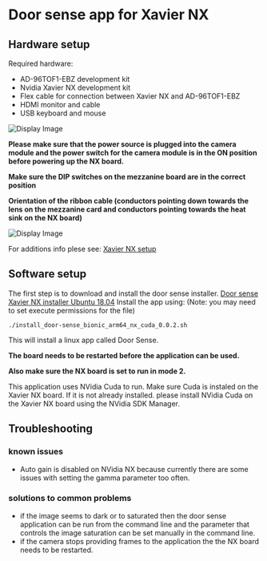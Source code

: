 # Door sense app for Xavier NX

## Hardware setup
Required hardware:
 - AD-96TOF1-EBZ development kit
 - Nvidia Xavier NX development kit
 - Flex cable for connection between Xavier NX and AD-96TOF1-EBZ
 - HDMI monitor and cable
 - USB keyboard and mouse
 
 ![Display Image](https://github.com/robotics-ai/tof_process_public/blob/main/door_sense/Doc/Images/xavier-nx-ad96tof1.jpg)

**Please make sure that the power source is plugged into the camera module and the power switch for the camera module is in the ON position before powering up the NX board.**

**Make sure the DIP switches on the mezzanine board are in the correct position**

**Orientation of the ribbon cable (conductors pointing down towards the lens on the mezzanine card and conductors pointing towards the heat sink on the NX board)**

 ![Display Image](https://github.com/robotics-ai/tof_process_public/blob/main/box_measure/Doc/Images/switches.jpeg)

For additions info plese see: 
[Xavier NX setup](https://wiki.analog.com/resources/eval/user-guides/ad-96tof1-ebz/ug_xavier_nx)

## Software setup

The first step is to download and install the door sense installer. [Door sense Xavier NX installer Ubuntu 18.04](https://github.com/robotics-ai/tof_process_public/blob/main/door_sense/Xavier-NX/install_door-sense_bionic_arm64_nx_cuda_0.0.2.sh)
Install the app using: (Note: you may need to set execute permissions for the file)
```
./install_door-sense_bionic_arm64_nx_cuda_0.0.2.sh
```
This will install a linux app called Door Sense.

**The board needs to be restarted before the application can be used.**

**Also make sure the NX board is set to run in mode 2.**

This application uses NVidia Cuda to run. Make sure Cuda is instaled on the Xavier NX board. If it is not already installed. please install NVidia Cuda on the Xavier NX board using the NVidia SDK Manager.
 
## Troubleshooting
### known issues
   - Auto gain is disabled on NVidia NX because currently there are some issues with setting the gamma parameter too often.
### solutions to common problems
   - if the image seems to dark or to saturated then the door sense application can be run from the command line and the parameter that controls the image saturation can be set manually in the command line.
   - if the camera stops providing frames to the application the the NX board needs to be restarted.
